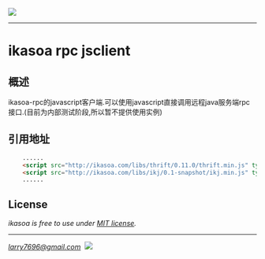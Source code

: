 [![](https://raw.githubusercontent.com/venwyhk/ikasoa/master/ikasoalogo_small.png)](http://ikasoa.com)<br />

***

# ikasoa rpc jsclient #

## 概述 ##

  ikasoa-rpc的javascript客户端.可以使用javascript直接调用远程java服务端rpc接口.(目前为内部测试阶段,所以暂不提供使用实例)

## 引用地址 ##

```html
    ......
    <script src="http://ikasoa.com/libs/thrift/0.11.0/thrift.min.js" type="text/javascript"></script>
    <script src="http://ikasoa.com/libs/ikj/0.1-snapshot/ikj.min.js" type="text/javascript"></script>
    ......
```

## License ##

*ikasoa is free to use under [MIT license](https://github.com/venwyhk/ikasoa/blob/master/LICENSE).*

***

*larry7696@gmail.com*&nbsp;&nbsp;[![](https://i.creativecommons.org/l/by/4.0/80x15.png)](http://creativecommons.org/licenses/by/4.0/)
